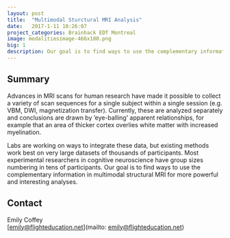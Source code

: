 ```yaml
---
layout: post
title:  "Multimodal Sturctural MRI Analysis"
date:   2017-1-11 10:26:07
project_categories: Brainhack EDT Montreal
image: modalitiesimage-466x180.png
big: 1
description: Our goal is to find ways to use the complementary information in multimodal structural MRI for more powerful and interesting analyses.
---
```

## Summary
Advances in MRI scans for human research have made it possible to collect a variety of scan sequences for a single subject within a single session (e.g. VBM, DWI, magnetization transfer). Currently, these are analyzed separately and conclusions are drawn by ’eye-balling’ apparent relationships, for example that an area of thicker cortex overlies white matter with increased myelination.

Labs are working on ways to integrate these data, but existing methods work best on very large datasets of thousands of participants. Most experimental researchers in cognitive neuroscience have group sizes numbering in tens of participants. Our goal is to find ways to use the complementary information in multimodal structural MRI for more powerful and interesting analyses.


## Contact  
Emily Coffey  
[emily@flighteducation.net](mailto: emily@flighteducation.net)  
